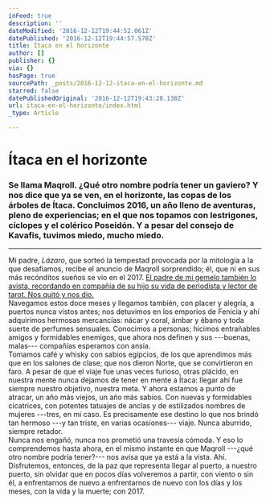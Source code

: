 ```yaml
---
inFeed: true
description: ''
dateModified: '2016-12-12T19:44:52.061Z'
datePublished: '2016-12-12T19:44:57.578Z'
title: Ítaca en el horizonte
author: []
publisher: {}
via: {}
hasPage: true
sourcePath: _posts/2016-12-12-itaca-en-el-horizonte.md
starred: false
datePublishedOriginal: '2016-12-12T19:43:28.138Z'
url: itaca-en-el-horizonte/index.html
_type: Article

---
```

# Ítaca en el horizonte

### Se llama Maqroll. ¿Qué otro nombre podría tener un gaviero? Y nos dice que ya se ven, en el horizonte, las copas de los árboles de Ítaca. Concluimos 2016, un año lleno de aventuras, pleno de experiencias; en el que nos topamos con lestrigones, cíclopes y el colérico Poseidón. Y a pesar del consejo de Kavafis, tuvimos miedo, mucho miedo. 

---

Mi padre, _Lázaro_, que sorteó la tempestad provocada por la mitología a la que desafiamos, recibe el anuncio de Maqroll sorprendido; él, que ni en sus más recónditos sueños se vio en el 2017\. [El padre de mi gemelo también lo avista, recordando en compañía de su hijo su vida de periodista y lector de tarot. Nos quitó y nos dio. ][0]  
Navegamos estos doce meses y llegamos también, con placer y alegría, a puertos nunca vistos antes; nos detuvimos en los emporios de Fenicia y ahí adquirimos hermosas mercancías: nácar y coral, ámbar y ébano y toda suerte de perfumes sensuales. Conocimos a personas; hicimos entrañables amigos y formidables enemigos, que ahora nos definen y sus ---buenas, malas--- compañías esperamos con ansia.   
Tomamos café y whisky con sabios egipcios, de los que aprendimos más que en los salones de clase; que nos dieron Norte, que se convirtieron en faro. A pesar de que el viaje fue unas veces furioso, otras plácido, en nuestra mente nunca dejamos de tener en mente a Ítaca: llegar ahí fue siempre nuestro objetivo, nuestra meta. Y ahora estamos a punto de atracar, un año más viejos, un año más sabios. Con nuevas y formidables cicatrices, con potentes tatuajes de anclas y de estilizados nombres de mujeres ---tres, en mi caso. Es precisamente ese destino lo que nos brindó tan hermoso ---y tan triste, en varias ocasiones--- viaje. Nunca aburrido, siempre retador.   
Nunca nos engañó, nunca nos prometió una travesía cómoda. Y eso lo comprendemos hasta ahora, en el mismo instante en que Maqroll ---¿qué otro nombre podría tener?--- nos avisa que ya está a la vista. Ahí. Disfrutemos, entonces, de la paz que representa llegar al puerto, a nuestro puerto, sin olvidar que en pocos días volveremos a partir, con viento o sin él, a enfrentarnos de nuevo a enfrentarnos de nuevo con los días y los meses, con la vida y la muerte; con 2017\.

[0]: https://www.lajornadamaya.mx/2016-12-09/Itaca-en-el-horizonte